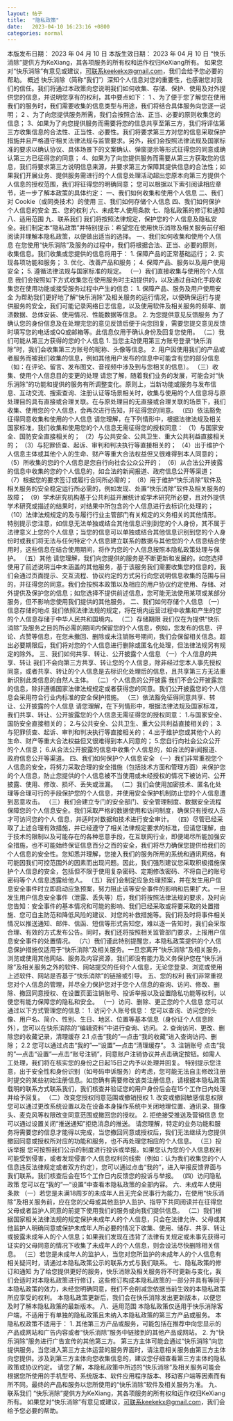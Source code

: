```yaml
---
layout: 帖子
title:  "隐私政策"
date:   2023-04-10 16:23:16 +0800
categories: normal
---
```

本版发布日期： 2023 年 04 月 10 日
本版生效日期： 2023 年 04 月 10 日
“快乐消除”提供方为KeXiang，其各项服务的所有权和运作权归KeXiang所有。
如果您对“快乐消除”有意见或建议，可联系keekekx@gmail.com，我们会给予您必要的帮助。
概述
快乐消除（简称“我们”）深知个人信息对您的重要性，也感谢您对我们的信任。我们将通过本政策向您说明我们如何收集、存储、保护、使用及对外提供您的信息，并说明您享有的权利，其中要点如下：
1 、为了便于您了解您在使用我们的服务时，我们需要收集的信息类型与用途，我们将结合具体服务向您逐一说明；
2 、为了向您提供服务所需，我们会按照合法、正当、必要的原则收集您的信息；
3、如果为了向您提供服务而需要将您的信息共享至第三方，我们将评估第三方收集信息的合法性、正当性、必要性。我们将要求第三方对您的信息采取保护措施并且严格遵守相关法律法规与监管要求。另外，我们会按照法律法规及国家标准的要求以确认协议、具体场景下的文案确认、弹窗提示等形式征得您的同意或确认第三方已征得您的同意；
4、如果为了向您提供服务而需要从第三方获取您的信息，我们将要求第三方说明信息来源，并要求第三方保障其提供信息的合法性；如果我们开展业务、提供服务需进行的个人信息处理活动超出您原本向第三方提供个人信息的授权范围，我们将征得您的明确同意；
您可以根据以下索引阅读相应章节，进一步了解本政策的具体约定：
一、我们如何收集和使用个人信息
二、我们对 Cookie（或同类技术）的使用
三、我们如何存储个人信息
四、我们如何保护个人信息的安全
五、您的权利
六、未成年人使用条款
七、隐私政策的修订和通知
八、适用范围
九、联系我们
我们将按照法律规定，保护您的个人信息及隐私安全。我们制定本“隐私政策”并特别提示：希望您在使用快乐消除及相关服务前仔细阅读并理解本隐私政策，以便做出适当的选择。
一、我们如何收集和使用个人信息
在您使用“快乐消除”及服务的过程中，我们将根据合法、正当、必要的原则，收集信息。我们收集或您提供的信息将用于： 1. 保障产品的正常基础运行； 2. 实现各项功能和服务； 3. 优化、改善产品和服务； 4. 保障产品、服务以及用户使用安全； 5. 遵循法律法规与国家标准的规定。 （一）我们直接收集与使用的个人信息 我们会按照如下方式收集您在使用服务时主动提供的，以及通过自动化手段收集您在使用功能或接受服务过程中产生的信息： 1. 保障产品、服务及用户使用安全 为帮助我们更好地了解“快乐消除”及相关服务的运行情况，以便确保运行与提供服务的安全，我们可能记录网络日志信息，以及使用软件及相关服务的频率、崩溃数据、总体安装、使用情况、性能数据等信息。 2. 为您提供意见反馈服务 为了确认您的身份信息及在处理完您的意见反馈后便于向您回复，需要您提交意见反馈时填写您的电话或QQ或邮箱等。此信息仅用于确认身份及回复您使用。 （二）我们可能从第三方获得的您的个人信息 1. 当您主动使用第三方账号登录“快乐消除”时，我们会收集第三方账号的昵称、头像等信息。 2. 用户因使用我们的产品或者服务而被我们收集的信息，例如其他用户发布的信息中可能含有您的部分信息（如：在评论、留言、发布图文、音视频中涉及到与您相关的信息）。 （三）收集、使用个人信息目的变更的处理 请您了解，随着我们业务的发展，可能会对“快乐消除”的功能和提供的服务有所调整变化。原则上，当新功能或服务与发布信息、互动交流、搜索查询、注册认证等场景相关时，收集与使用的个人信息将与原处理目的具有直接或合理关联。在与原处理目的无直接或合理关联的场景下，我们收集、使用您的个人信息，会再次进行告知，并征得您的同意。 （四）依法豁免征得同意收集和使用的个人信息 请您理解，在下列情形中，根据法律法规及相关国家标准，我们收集和使用您的个人信息无需征得您的授权同意： （1）与国家安全、国防安全直接相关的； （2）与公共安全、公共卫生、重大公共利益直接相关的； （3）与犯罪侦查、起诉、审判和判决执行等直接相关的； （4）出于维护个人信息主体或其他个人的生命、财产等重大合法权益但又很难得到本人同意的； （5）所收集的您的个人信息是您自行向社会公众公开的； （6）从合法公开披露的信息中收集的您的个人信息的，如合法的新闻报道、政府信息公开等渠道； （7）根据您的要求签订或履行合同所必需的； （8）用于维护“快乐消除”软件及相关服务的安全稳定运行所必需的，例如发现、处置“快乐消除”软件及相关服务的故障； （9）学术研究机构基于公共利益开展统计或学术研究所必要，且对外提供学术研究或描述的结果时，对结果中所包含的个人信息进行去标识化处理的； （10）法律法规规定的及与履行行业主管部门有关规定的义务相关的其他情形。 特别提示您注意，如信息无法单独或结合其他信息识别到您的个人身份，其不属于法律意义上您的个人信息；当您的信息可以单独或结合其他信息识别到您的个人身份时或我们将无法与任何特定个人信息建立联系的数据与其他您的个人信息结合使用时，这些信息在结合使用期间，将作为您的个人信息按照本隐私政策处理与保护。 （五）其他 请您理解，我们向您提供的服务是不断更新和发展的。如您选择使用了前述说明当中未涵盖的其他服务，基于该服务我们需要收集您的信息的，我们会通过页面提示、交互流程、协议约定的方式另行向您说明信息收集的范围与目的，并征得您的同意。我们会按照本政策以及相应的用户协议约定使用、存储、对外提供及保护您的信息；如您选择不提供前述信息，您可能无法使用某项或某部分服务，但不影响您使用我们提供的其他服务。
二、我们如何存储个人信息
（一）信息存储的地点 我们依照法律法规的规定，将在境内运营过程中收集和产生的您的个人信息存储于中华人民共和国境内。 （二）存储期限 我们仅在为提供“快乐消除”及服务之目的所必需的期间内保留您的个人信息，例如，您发布的信息、评论、点赞等信息，在您未撤回、删除或未注销账号期间，我们会保留相关信息。超出必要期限后，我们将对您的个人信息进行删除或匿名化处理，但法律法规另有规定的除外。
三、我们如何共享、转让、公开披露个人信息
（一）个人信息的共享、转让 我们不会向第三方共享、转让您的个人信息，除非经过您本人事先授权同意，或者共享、转让的个人信息是去标识化处理后的信息，且共享第三方无法重新识别此类信息的自然人主体。 （二）个人信息的公开披露 我们不会公开披露您的信息，除非遵循国家法律法规规定或者获得您的同意。我们公开披露您的个人信息会采用符合行业内标准的安全保护措施。 （三）依法豁免征得同意共享、转让、公开披露的个人信息 请您理解，在下列情形中，根据法律法规及国家标准，我们共享、转让、公开披露您的个人信息无需征得您的授权同意： 1.与国家安全、国防安全直接相关的； 2.与公共安全、公共卫生、重大公共利益直接相关的； 3.与犯罪侦查、起诉、审判和判决执行等直接相关的； 4.出于维护您或其他个人的生命、财产等重大合法权益但又很难得到本人同意的； 5.您自行向社会公众公开的个人信息； 6.从合法公开披露的信息中收集个人信息的，如合法的新闻报道、政府信息公开等渠道。
四、我们如何保护个人信息安全
（一）我们非常重视您个人信息的安全，将努力采取合理的安全措施（包括技术方面和管理方面）来保护您的个人信息，防止您提供的个人信息被不当使用或未经授权的情况下被访问、公开披露、使用、修改、损坏、丢失或泄漏。 （二）我们会使用加密技术、匿名化处理等合理可行的手段保护您的个人信息，并使用安全保护机制防止您的个人信息遭到恶意攻击。 （三）我们会建立专门的安全部门、安全管理制度、数据安全流程保障您的个人信息安全。我们采取严格的数据使用和访问制度，确保只有授权人员才可访问您的个人 信息，并适时对数据和技术进行安全审计。 （四）尽管已经采取了上述合理有效措施，并已经遵守了相关法律规定要求的标准，但请您理解，由于技术的限制以及可能存在的各种恶意手段，在互联网行业，即便竭尽所能加强安全措施，也不可能始终保证信息百分之百的安全，我们将尽力确保您提供给我们的个人信息的安全性。您知悉并理解，您接入我们的服务所用的系统和通讯网络，有可能因我们可控范围外的因素而出现问题。因此，我们强烈建议您采取积极措施保护个人信息的安全，包括但不限于使用复杂密码、定期修改密码、不将自己的账号密码等个人信息透露给他人。 （五）我们会制定应急处理预案，并在发生用户信息安全事件时立即启动应急预案，努力阻止该等安全事件的影响和后果扩大。一旦发生用户信息安全事件（泄露、丢失等）后，我们将按照法律法规的要求，及时向您告知：安全事件的基本情况和可能的影响、我们已经采取或将要采取的处置措施、您可自主防范和降低风险的建议、对您的补救措施等。我们将及时将事件相关情况以推送通知、邮件、信函、短信等形式告知您，难以逐一告知时，我们会采取合理、有效的方式发布公告。同时，我们还将按照相关监管部门要求，上报用户信息安全事件的处置情况。 （六）我们谨此特别提醒您，本隐私政策提供的个人信息保护措施仅适用于“快乐消除”及相关服务。一旦您离开“快乐消除”及相关服务，浏览或使用其他网站、服务及内容资源，我们即没有能力及义务保护您在“快乐消除”及相关服务之外的软件、网站提交的任何个人信息，无论您登录、浏览或使用上述软件、网站是否基于“快乐消除”的链接或引导。
五、您的权利
我们非常重视您对个人信息的管理，并尽全力保护您对于您个人信息的查询、访问、修改、删除、撤回同意授权、在设置页面注销账号、投诉举报以及设置隐私功能等权利，以使您有能力保障您的隐私和安全。 （一）访问、删除、更正您的个人信息 您可以通过以下方式管理您的信息： 1. 访问个人账号信息： 您可以查询、访问您的头像、用户名、简介、性别、生日、地区、位置等基本信息（身份证个人信息除外），您可以在快乐消除的“编辑资料”中进行查询、访问。 2. 查询访问、更改、删除您的收藏记录，清理缓存 2.1 点击“我的”—点击“我的收藏”进入查询访问、删除； 2.2 您可以通过点击“我的”—“设置”—点击“清理缓存”。 3. 注销账号 点击“我的”—点击“设置”—点击“账号注销”，同意账户注销协议并点击确定按钮。如需人工处理，我们将在核实您的身份之日起15日之内予以处理并回复。 特别提示您注意，出于安全性和身份识别（如号码申诉服务）的考虑，您可能无法自主修改注册时提交的某些初始注册信息。如您确有需要修改该类注册信息，请根据本隐私政策载明的联系方式联系我们，我们核查并验证您的用户身份后会在15个工作日内处理并给予回复。 （二）改变您授权同意范围或撤销授权 1. 改变或撤回敏感信息权限 您可以通过更改系统设置以及在设备本身操作系统中关闭地理位置、通讯录、摄像头、麦克风等权限改变同意范围或撤回您的授权。 2. 拒绝接受推送及营销信息 您可以通过设置关闭“推送通知”拒绝消息的推送。 请您理解，特定的业务功能和服务将需要您的信息才能得以完成，当您撤回同意或授权后，我们无法继续为您提供撤回同意或授权所对应的功能和服务，也不再处理您相应的个人信息。 （三）投诉举报 您可按照我们公示的制度进行投诉或举报。如果您认为您的个人信息权利可能受到侵害，或者发现侵害个人信息权利的线索（例如：认为我们收集您的个人信息违反法律规定或者双方约定），您可以通过点击“我的”，进入举报反馈界面与我们联系。我们核查后会在15个工作日内反馈您的投诉与举报。 （四）访问隐私政策 您可以在“我的”—“设置”中查看本隐私政策的全部内容。
六、未成年人使用条款
（一）若您是未满18周岁的未成年人且无完全民事行为能力，在使用“快乐消除”及相关服务前，应在您的父母或其他监护人监护、指导下共同阅读并在征得您父母或者监护人同意的前提下使用我们的服务或向我们提供信息。 （二）我们根据国家相关法律法规的规定保护未成年人的个人信息，只会在法律允许、父母或其他监护人明确同意或保护未成年人所必要的情况下收集、使用、储存、共享、转让或披露未成年人的个人信息；如果我们发现在违背了法律有关规定或未事先获得可证实的父母同意的情况下收集了未成年人的个人信息，则会设法尽快删除相关信息。 （三）若您是未成年人的监护人，当您对您所监护的未成年人的个人信息有相关疑问时，请通过本隐私政策公示的联系方式与我们联系。
七、隐私政策的修订和通知
为了给您提供更好的服务，快乐消除及相关服务将不时更新与变化，我们会适时对本隐私政策进行修订，这些修订构成本隐私政策的一部分并具有等同于本隐私政策的效力，未经您明确同意，我们不会削减您依据当前生效的本隐私政策所应享受的权利。 本隐私政策更新后，我们会在快乐消除发出更新版本，以便您及时了解本隐私政策的最新版本。
八、适用范围
本隐私政策仅适用于快乐消除客户端，不适用于有单独的隐私政策且未纳入本隐私政策的第三方产品或服务。 本隐私权政策不适用于： 1. 其他第三方产品或服务，可能包括在推荐中向您显示的产品或网站和广告内容或者“快乐消除”服务中链接到的其他产品或网站。 2. 为“快乐消除”服务进行广告宣传的其他第三方。 第三方主体可能会通过“快乐消除”向您提供服务。当您进入第三方主体运营的服务界面时，请注意相关服务由第三方主体向您提供。涉及到第三方主体向您收集信息的，建议您仔细查看第三方主体的隐私政策或协议约定。 请您了解，本隐私政策中所述的“快乐消除”及相关服务可能会根据您所使用的手机型号、系统版本、软件应用程序版本、移动客户端等因素而有所不同。最终的产品和服务以您所使用的“快乐消除”软件及相关服务为准。
九、联系我们
“快乐消除”提供方为KeXiang，其各项服务的所有权和运作权归KeXiang所有。 如果您对“快乐消除”有意见或建议，可联系keekekx@gmail.com，我们会给予您必要的帮助。